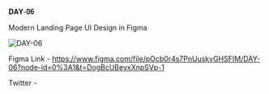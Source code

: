 𝐃𝐀𝐘-𝟎𝟔

Modern Landing Page UI Design in Figma

![DAY-06](https://user-images.githubusercontent.com/85480387/204361532-bfcc079c-1298-4685-9379-cf0aeda090fe.jpg)

Figma Link - https://www.figma.com/file/pOcb0r4s7PnUuskvGHSFIM/DAY-06?node-id=0%3A1&t=DogBcUBeyxXnpSVp-1

Twitter - 

